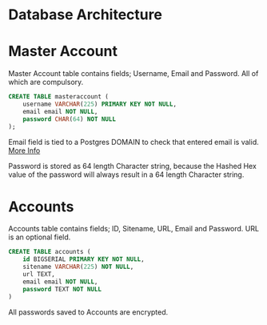 # Database Architecture

# Master Account

Master Account table contains fields; Username, Email and Password. All of which are compulsory.

```sql
CREATE TABLE masteraccount (
	username VARCHAR(225) PRIMARY KEY NOT NULL,
	email email NOT NULL,
	password CHAR(64) NOT NULL
);
```

Email field is tied to a Postgres DOMAIN to check that entered email is valid. [More Info](https://dba.stackexchange.com/questions/68266/what-is-the-best-way-to-store-an-email-address-in-postgresql)

Password is stored as 64 length Character string, because the Hashed Hex value of the password will always result in a 64 length Character string.

# Accounts

Accounts table contains fields; ID, Sitename, URL, Email and Password. URL is an optional field.

```sql
CREATE TABLE accounts (
	id BIGSERIAL PRIMARY KEY NOT NULL,
	sitename VARCHAR(225) NOT NULL,
	url TEXT,
	email email NOT NULL,
	password TEXT NOT NULL
)
```

All passwords saved to Accounts are encrypted.
